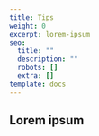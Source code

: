 ```yaml
---
title: Tips
weight: 0
excerpt: lorem-ipsum
seo:
  title: ""
  description: ""
  robots: []
  extra: []
template: docs
---
```


## Lorem ipsum
